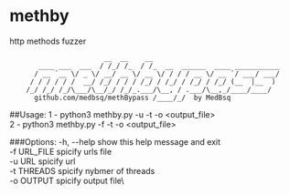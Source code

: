 # methby
http methods fuzzer


            
                           __  __    __                               
           ____ ___  ___  / /_/ /_  / /_  __  ______  ____ ___________
          / __ `__ \/ _ \/ __/ __ \/ __ \/ / / / __ \/ __ `/ ___/ ___/
         / / / / / /  __/ /_/ / / / /_/ / /_/ / /_/ / /_/ (__  |__  ) 
        /_/ /_/ /_/\___/\__/_/ /_/_.___/\__, / .___/\__,_/____/____/
          github.com/medbsq/methBypass /____/_/  by MedBsq
                                                                       
            
        
##Usage: 
1 - python3 methby.py -u <url> -t <threads> -o <output_file>\
2 - python3 methby.py -f <urls list> -t <threads> -o <output_file>

###Options:
  -h, --help   show this help message and exit\
  -f URL_FILE  spicify urls file\
  -u URL       spicify url\
  -t THREADS   spicify nybmer of threads\
  -o OUTPUT    spicify output file\
